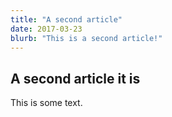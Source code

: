 ```yaml
---
title: "A second article"
date: 2017-03-23
blurb: "This is a second article!"
---
```


## A second article it is

This is some text.